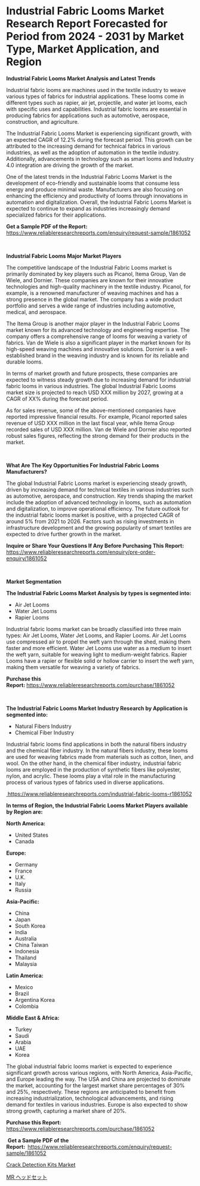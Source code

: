 <p><h1>Industrial Fabric Looms Market Research Report Forecasted for Period from 2024 -  2031 by Market Type, Market Application, and Region</h1></p><p><strong>Industrial Fabric Looms Market Analysis and Latest Trends</strong></p>
<p><p>Industrial fabric looms are machines used in the textile industry to weave various types of fabrics for industrial applications. These looms come in different types such as rapier, air jet, projectile, and water jet looms, each with specific uses and capabilities. Industrial fabric looms are essential in producing fabrics for applications such as automotive, aerospace, construction, and agriculture.</p><p>The Industrial Fabric Looms Market is experiencing significant growth, with an expected CAGR of 12.2% during the forecast period. This growth can be attributed to the increasing demand for technical fabrics in various industries, as well as the adoption of automation in the textile industry. Additionally, advancements in technology such as smart looms and Industry 4.0 integration are driving the growth of the market.</p><p>One of the latest trends in the Industrial Fabric Looms Market is the development of eco-friendly and sustainable looms that consume less energy and produce minimal waste. Manufacturers are also focusing on enhancing the efficiency and productivity of looms through innovations in automation and digitalization. Overall, the Industrial Fabric Looms Market is expected to continue to expand as industries increasingly demand specialized fabrics for their applications.</p></p>
<p><strong>Get a Sample PDF of the Report:&nbsp;</strong> <a href="https://www.reliableresearchreports.com/enquiry/request-sample/1861052">https://www.reliableresearchreports.com/enquiry/request-sample/1861052</a></p>
<p>&nbsp;</p>
<p><strong>Industrial Fabric Looms Major Market Players</strong></p>
<p><p>The competitive landscape of the Industrial Fabric Looms market is primarily dominated by key players such as Picanol, Itema Group, Van de Wiele, and Dornier. These companies are known for their innovative technologies and high-quality machinery in the textile industry. Picanol, for example, is a renowned manufacturer of weaving machines and has a strong presence in the global market. The company has a wide product portfolio and serves a wide range of industries including automotive, medical, and aerospace.</p><p>The Itema Group is another major player in the Industrial Fabric Looms market known for its advanced technology and engineering expertise. The company offers a comprehensive range of looms for weaving a variety of fabrics. Van de Wiele is also a significant player in the market known for its high-speed weaving machines and innovative solutions. Dornier is a well-established brand in the weaving industry and is known for its reliable and durable looms.</p><p>In terms of market growth and future prospects, these companies are expected to witness steady growth due to increasing demand for industrial fabric looms in various industries. The global Industrial Fabric Looms market size is projected to reach USD XXX million by 2027, growing at a CAGR of XX% during the forecast period.</p><p>As for sales revenue, some of the above-mentioned companies have reported impressive financial results. For example, Picanol reported sales revenue of USD XXX million in the last fiscal year, while Itema Group recorded sales of USD XXX million. Van de Wiele and Dornier also reported robust sales figures, reflecting the strong demand for their products in the market.</p></p>
<p>&nbsp;</p>
<p><strong>What Are The Key Opportunities For Industrial Fabric Looms Manufacturers?</strong></p>
<p><p>The global Industrial Fabric Looms market is experiencing steady growth, driven by increasing demand for technical textiles in various industries such as automotive, aerospace, and construction. Key trends shaping the market include the adoption of advanced technology in looms, such as automation and digitalization, to improve operational efficiency. The future outlook for the industrial fabric looms market is positive, with a projected CAGR of around 5% from 2021 to 2026. Factors such as rising investments in infrastructure development and the growing popularity of smart textiles are expected to drive further growth in the market.</p></p>
<p><strong>Inquire or Share Your Questions If Any Before Purchasing This Report:</strong> <a href="https://www.reliableresearchreports.com/enquiry/pre-order-enquiry/1861052">https://www.reliableresearchreports.com/enquiry/pre-order-enquiry/1861052</a></p>
<p>&nbsp;</p>
<p><strong>Market Segmentation</strong></p>
<p><strong>The Industrial Fabric Looms Market Analysis by types is segmented into:</strong></p>
<p><ul><li>Air Jet Looms</li><li>Water Jet Looms</li><li>Rapier Looms</li></ul></p>
<p><p>Industrial fabric looms market can be broadly classified into three main types: Air Jet Looms, Water Jet Looms, and Rapier Looms. Air Jet Looms use compressed air to propel the weft yarn through the shed, making them faster and more efficient. Water Jet Looms use water as a medium to insert the weft yarn, suitable for weaving light to medium-weight fabrics. Rapier Looms have a rapier or flexible solid or hollow carrier to insert the weft yarn, making them versatile for weaving a variety of fabrics.</p></p>
<p><strong>Purchase this Report:&nbsp;</strong><a href="https://www.reliableresearchreports.com/purchase/1861052">https://www.reliableresearchreports.com/purchase/1861052</a></p>
<p>&nbsp;</p>
<p><strong>The Industrial Fabric Looms Market Industry Research by Application is segmented into:</strong></p>
<p><ul><li>Natural Fibers Industry</li><li>Chemical Fiber Industry</li></ul></p>
<p><p>Industrial fabric looms find applications in both the natural fibers industry and the chemical fiber industry. In the natural fibers industry, these looms are used for weaving fabrics made from materials such as cotton, linen, and wool. On the other hand, in the chemical fiber industry, industrial fabric looms are employed in the production of synthetic fibers like polyester, nylon, and acrylic. These looms play a vital role in the manufacturing process of various types of fabrics used in diverse applications.</p></p>
<p><a href="https://www.reliableresearchreports.com/industrial-fabric-looms-r1861052">&nbsp;https://www.reliableresearchreports.com/industrial-fabric-looms-r1861052</a></p>
<p><strong>In terms of Region, the Industrial Fabric Looms Market Players available by Region are:</strong></p>
<p>
    <p> <strong> North America: </strong>
        <ul>
            <li>United States</li>
            <li>Canada</li>
        </ul>
        </p> 
    <p> <strong> Europe: </strong>
        <ul>
            <li>Germany</li>
            <li>France</li>
            <li>U.K.</li>
            <li>Italy</li>
            <li>Russia</li>
        </ul>
        </p> 
    <p> <strong> Asia-Pacific: </strong>
        <ul>
            <li>China</li>
            <li>Japan</li>
            <li>South Korea</li>
            <li>India</li>
            <li>Australia</li>
            <li>China Taiwan</li>
            <li>Indonesia</li>
            <li>Thailand</li>
            <li>Malaysia</li>
        </ul>
        </p> 
    <p> <strong> Latin America: </strong>
        <ul>
            <li>Mexico</li>
            <li>Brazil</li>
            <li>Argentina Korea</li>
            <li>Colombia</li>
        </ul>
        </p> 
    <p> <strong> Middle East & Africa: </strong>
        <ul>
            <li>Turkey</li>
            <li>Saudi</li>
            <li>Arabia</li>
            <li>UAE</li>
            <li>Korea</li>
        </ul>
    </p>
    </p>
<p><p>The global industrial fabric looms market is expected to experience significant growth across various regions, with North America, Asia-Pacific, and Europe leading the way. The USA and China are projected to dominate the market, accounting for the largest market share percentages of 30% and 25%, respectively. These regions are anticipated to benefit from increasing industrialization, technological advancements, and rising demand for textiles in various industries. Europe is also expected to show strong growth, capturing a market share of 20%.</p></p>
<p><strong>Purchase this Report: </strong><a href="https://www.reliableresearchreports.com/purchase/1861052">https://www.reliableresearchreports.com/purchase/1861052</a></p>
<p>&nbsp;<strong>Get a Sample PDF of the Report:&nbsp;&nbsp;</strong><a href="https://www.reliableresearchreports.com/enquiry/request-sample/1861052">https://www.reliableresearchreports.com/enquiry/request-sample/1861052</a></p>
<p><strong></strong></p>
<p><p><a href="https://issuu.com/reportprime-2/docs/crack-detection-kits-market-size-2030.pptx">Crack Detection Kits Market</a></p><p><a href="https://github.com/andrade7361/Market-Research-Report-List-1/blob/main/895607443094.md">MR ヘッドセット</a></p></p>